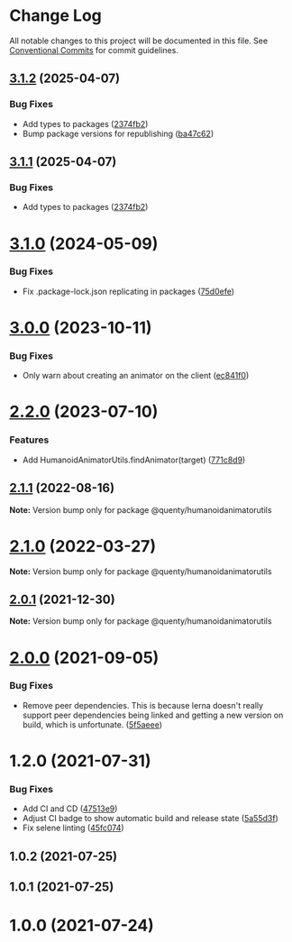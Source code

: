 # Change Log

All notable changes to this project will be documented in this file.
See [Conventional Commits](https://conventionalcommits.org) for commit guidelines.

## [3.1.2](https://github.com/Quenty/NevermoreEngine/compare/@quenty/humanoidanimatorutils@3.1.0...@quenty/humanoidanimatorutils@3.1.2) (2025-04-07)


### Bug Fixes

* Add types to packages ([2374fb2](https://github.com/Quenty/NevermoreEngine/commit/2374fb2b043cfbe0e9b507b3316eec46a4e353a0))
* Bump package versions for republishing ([ba47c62](https://github.com/Quenty/NevermoreEngine/commit/ba47c62e32170bf74377b0c658c60b84306dc294))





## [3.1.1](https://github.com/Quenty/NevermoreEngine/compare/@quenty/humanoidanimatorutils@3.1.0...@quenty/humanoidanimatorutils@3.1.1) (2025-04-07)


### Bug Fixes

* Add types to packages ([2374fb2](https://github.com/Quenty/NevermoreEngine/commit/2374fb2b043cfbe0e9b507b3316eec46a4e353a0))





# [3.1.0](https://github.com/Quenty/NevermoreEngine/compare/@quenty/humanoidanimatorutils@3.0.0...@quenty/humanoidanimatorutils@3.1.0) (2024-05-09)


### Bug Fixes

* Fix .package-lock.json replicating in packages ([75d0efe](https://github.com/Quenty/NevermoreEngine/commit/75d0efeef239f221d93352af71a5b3e930ec23c5))





# [3.0.0](https://github.com/Quenty/NevermoreEngine/compare/@quenty/humanoidanimatorutils@2.2.0...@quenty/humanoidanimatorutils@3.0.0) (2023-10-11)


### Bug Fixes

* Only warn about creating an animator on the client ([ec841f0](https://github.com/Quenty/NevermoreEngine/commit/ec841f0bfadb7b9e563ccb93edf0ffbae0fc9cb9))





# [2.2.0](https://github.com/Quenty/NevermoreEngine/compare/@quenty/humanoidanimatorutils@2.1.1...@quenty/humanoidanimatorutils@2.2.0) (2023-07-10)


### Features

* Add HumanoidAnimatorUtils.findAnimator(target) ([771c8d9](https://github.com/Quenty/NevermoreEngine/commit/771c8d9fef18f992b798cc9192c849ac341b00e5))





## [2.1.1](https://github.com/Quenty/NevermoreEngine/compare/@quenty/humanoidanimatorutils@2.1.0...@quenty/humanoidanimatorutils@2.1.1) (2022-08-16)

**Note:** Version bump only for package @quenty/humanoidanimatorutils





# [2.1.0](https://github.com/Quenty/NevermoreEngine/compare/@quenty/humanoidanimatorutils@2.0.1...@quenty/humanoidanimatorutils@2.1.0) (2022-03-27)

**Note:** Version bump only for package @quenty/humanoidanimatorutils





## [2.0.1](https://github.com/Quenty/NevermoreEngine/compare/@quenty/humanoidanimatorutils@2.0.0...@quenty/humanoidanimatorutils@2.0.1) (2021-12-30)

**Note:** Version bump only for package @quenty/humanoidanimatorutils





# [2.0.0](https://github.com/Quenty/NevermoreEngine/compare/@quenty/humanoidanimatorutils@1.2.0...@quenty/humanoidanimatorutils@2.0.0) (2021-09-05)


### Bug Fixes

* Remove peer dependencies. This is because lerna doesn't really support peer dependencies being linked and getting a new version on build, which is unfortunate. ([5f5aeee](https://github.com/Quenty/NevermoreEngine/commit/5f5aeeea8de9975435309e53679f0ef7064f9dd0))





# 1.2.0 (2021-07-31)


### Bug Fixes

* Add CI and CD ([47513e9](https://github.com/Quenty/NevermoreEngine/commit/47513e9b568162707534af132396dd8756947dd3))
* Adjust CI badge to show automatic build and release state ([5a55d3f](https://github.com/Quenty/NevermoreEngine/commit/5a55d3f19bf8d66a760d67da9b56ed47fab74656))
* Fix selene linting ([45fc074](https://github.com/Quenty/NevermoreEngine/commit/45fc07489ee59127ac6582689f19a0e87c1e5b5a))



## 1.0.2 (2021-07-25)



## 1.0.1 (2021-07-25)



# 1.0.0 (2021-07-24)
